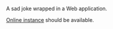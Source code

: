 A sad joke wrapped in a Web application.

[Online instance](http://sthdwp.com/Oilprice/main) should be available.
